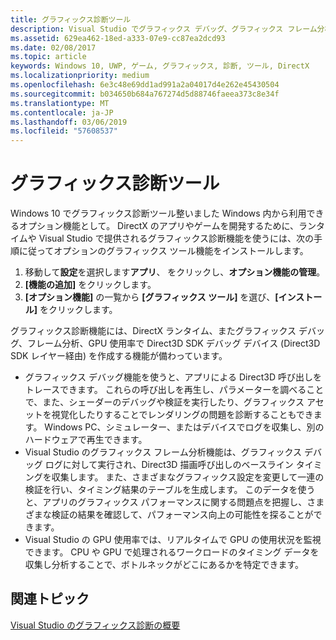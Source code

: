 ```yaml
---
title: グラフィックス診断ツール
description: Visual Studio でグラフィックス デバッグ、グラフィックス フレーム分析、GPU 使用率などのグラフィックス診断機能を取得して使用する方法について説明します。
ms.assetid: 629ea462-18ed-a333-07e9-cc87ea2dcd93
ms.date: 02/08/2017
ms.topic: article
keywords: Windows 10, UWP, ゲーム, グラフィックス, 診断, ツール, DirectX
ms.localizationpriority: medium
ms.openlocfilehash: 6e3c48e69dd1ad991a2a04017d4e262e45430504
ms.sourcegitcommit: b034650b684a767274d5d88746faeea373c8e34f
ms.translationtype: MT
ms.contentlocale: ja-JP
ms.lasthandoff: 03/06/2019
ms.locfileid: "57608537"
---
```

# <a name="graphics-diagnostics-tools"></a>グラフィックス診断ツール



Windows 10 でグラフィックス診断ツール整いました Windows 内から利用できるオプション機能として。 DirectX のアプリやゲームを開発するために、ランタイムや Visual Studio で提供されるグラフィックス診断機能を使うには、次の手順に従ってオプションのグラフィックス ツール機能をインストールします。

1.  移動して**設定**を選択します**アプリ**、 をクリックし、**オプション機能の管理**。
2.  **[機能の追加]** をクリックします。   
3.  **[オプション機能]** の一覧から **[グラフィックス ツール]** を選び、**[インストール]** をクリックします。

グラフィックス診断機能には、DirectX ランタイム、またグラフィックス デバッグ、フレーム分析、GPU 使用率で Direct3D SDK デバッグ デバイス (Direct3D SDK レイヤー経由) を作成する機能が備わっています。

-   グラフィックス デバッグ機能を使うと、アプリによる Direct3D 呼び出しをトレースできます。 これらの呼び出しを再生し、パラメーターを調べることで、また、シェーダーのデバッグや検証を実行したり、グラフィックス アセットを視覚化したりすることでレンダリングの問題を診断することもできます。 Windows PC、シミュレーター、またはデバイスでログを収集し、別のハードウェアで再生できます。
-   Visual Studio のグラフィックス フレーム分析機能は、グラフィックス デバッグ ログに対して実行され、Direct3D 描画呼び出しのベースライン タイミングを収集します。 また、さまざまなグラフィックス設定を変更して一連の検証を行い、タイミング結果のテーブルを生成します。 このデータを使うと、アプリのグラフィックス パフォーマンスに関する問題点を把握し、さまざまな検証の結果を確認して、パフォーマンス向上の可能性を探ることができます。
-   Visual Studio の GPU 使用率では、リアルタイムで GPU の使用状況を監視できます。 CPU や GPU で処理されるワークロードのタイミング データを収集し分析することで、ボトルネックがどこにあるかを特定できます。

## <a name="related-topics"></a>関連トピック


[Visual Studio のグラフィックス診断の概要](https://go.microsoft.com/fwlink/p/?LinkID=526382)

 

 




